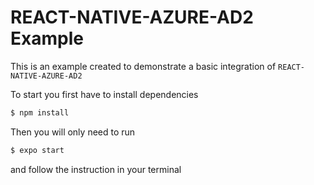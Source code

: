 # REACT-NATIVE-AZURE-AD2 Example

This is an example created to demonstrate a basic integration of `REACT-NATIVE-AZURE-AD2`

To start you first have to install dependencies
```bash
$ npm install
```

Then you will only need to run
```bash
$ expo start
```
and follow the instruction in your terminal